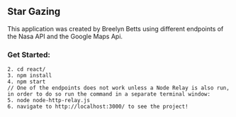 ## Star Gazing 

This application was created by Breelyn Betts using different endpoints of the Nasa API and the Google Maps Api.

### Get Started: 

```1. git clone 
2. cd react/
3. npm install
4. npm start 
// One of the endpoints does not work unless a Node Relay is also run, in order to do so run the command in a separate terminal window: 
5. node node-http-relay.js
6. navigate to http://localhost:3000/ to see the project! 
```

